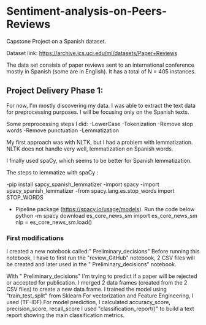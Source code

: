 # Sentiment-analysis-on-Peers-Reviews

Capstone Project on a  Spanish dataset.

Dataset link: https://archive.ics.uci.edu/ml/datasets/Paper+Reviews

The data set consists of paper reviews sent to an international conference mostly in Spanish (some are in English). It has a total of N = 405 instances.

 ## Project Delivery Phase 1:

For now, I'm mostly discovering my data.
I was able to extract the text data for preprocessing purposes.
I will be focusing only on the Spanish texts.

Some preprocessing steps I did:
-LowerCase
-Tokenization
-Remove stop words
-Remove punctuation
-Lemmatization

My first approach was with NLTK, but I had a problem with lemmatization. NLTK does not handle very well, lemmatization on Spanish words.

I finally used spaCy, which seems to be better for Spanish lemmatization.

The steps to lemmatize with spaCy :

-pip install sapcy_spanish_lemmatizer
-import spacy
-import spacy_spanish_lemmatizer
-from spacy.lang.es.stop_words import STOP_WORDS
- Pipeline package (https://spacy.io/usage/models). Run the code below
python -m spacy download es_core_news_sm
import es_core_news_sm
nlp = es_core_news_sm.load()

### First modifications
I created a new notebook called:" Preliminary_decisions"
Before running this notebook, I have to first run the "review_GitHub" notebook, 2 CSV files will be created and later used in the " Preliminary_decisions" notebook.

With " Preliminary_decisions" I'm trying to predict if a paper will be rejected or accepted for publication. 
I merged 2 data frames (created from the 2 CSV files) to create a new data frame.
I trained the model using "train_test_split" from Sklearn
For vectorization and Feature Engineering, I used (TF-IDF)
For model prediction, I calculated accuracy_score, precision_score, recall_score
I used "classification_report()" to build a text report showing the main classification metrics.
